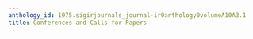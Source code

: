 ```yaml
---
anthology_id: 1975.sigirjournals_journal-ir0anthology0volumeA10A3.1
title: Conferences and Calls for Papers
---
```

